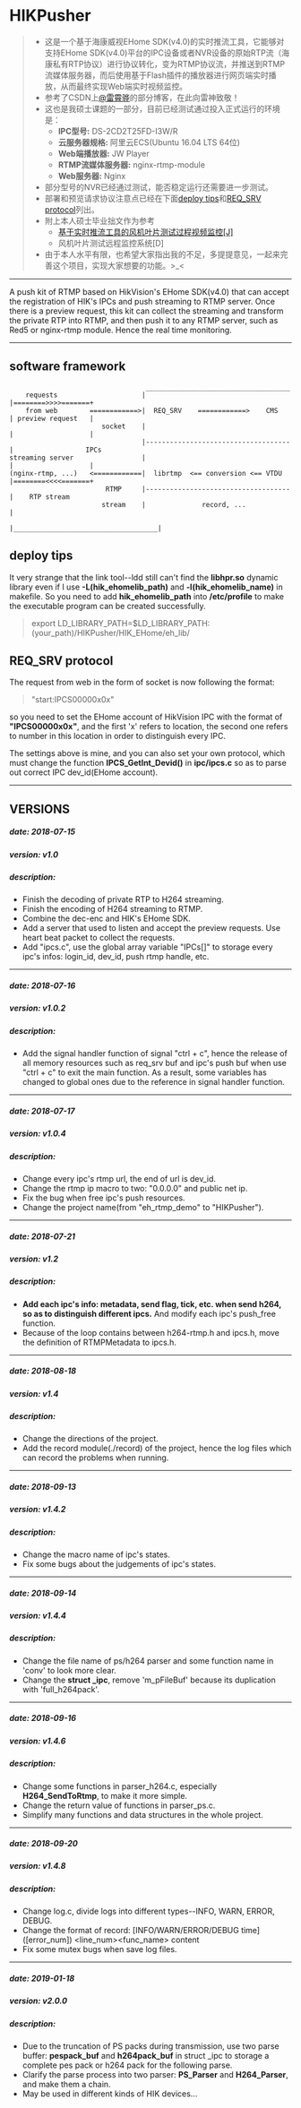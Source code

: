 # HIKPusher
> * 这是一个基于海康威视EHome SDK(v4.0)的实时推流工具，它能够对支持EHome SDK(v4.0)平台的IPC设备或者NVR设备的原始RTP流（海康私有RTP协议）进行协议转化，变为RTMP协议流，并推送到RTMP流媒体服务器，而后使用基于Flash插件的播放器进行网页端实时播放，从而最终实现Web端实时视频监控。
> * 参考了CSDN上[@雷霄骅](https://blog.csdn.net/leixiaohua1020)的部分博客，在此向雷神致敬！
> * 这也是我硕士课题的一部分，目前已经测试通过投入正式运行的环境是：
>   * **IPC型号:** DS-2CD2T25FD-I3W/R
>   * **云服务器规格:** 阿里云ECS(Ubuntu 16.04 LTS 64位)
>   * **Web端播放器:** JW Player
>   * **RTMP流媒体服务器:** nginx-rtmp-module
>   * **Web服务器:** Nginx
> * 部分型号的NVR已经通过测试，能否稳定运行还需要进一步测试。
> * 部署和预览请求协议注意点已经在下面[deploy tips](https://github.com/CharlesPu/HIKPusher#deploy-tips)和[REQ_SRV protocol](https://github.com/CharlesPu/HIKPusher#req_srv-protocol)列出。
> * 附上本人硕士毕业拙文作为参考
>   * [基于实时推流工具的风机叶片测试过程视频监控[J]](http://kns.cnki.net/KCMS/detail/detail.aspx?dbcode=CJFQ&dbname=CJFDPREP&filename=GXJX201811029&uid=WEEvREcwSlJHSldRa1FhdXNXaEd1ZDNHQUsvSU1NNWp6d1JCWGJZOEZWdz0=$9A4hF_YAuvQ5obgVAqNKPCYcEjKensW4IQMovwHtwkF4VYPoHbKxJw!!&v=MjM4MjJYQmRyRzRIOW5Ocm85SGJZUjhlWDFMdXhZUzdEaDFUM3FUcldNMUZyQ1VSTE9mWnVkbkZ5em1WcnJOSWo=)
>   * 风机叶片测试远程监控系统[D]
> * 由于本人水平有限，也希望大家指出我的不足，多提提意见，一起来完善这个项目，实现大家想要的功能。>_<

---
A push kit of RTMP based on HikVision's EHome SDK(v4.0) that can accept the registration of HIK's IPCs and push streaming to RTMP server.
Once there is a preview request, this kit can collect the streaming and transform the private RTP into RTMP, and then push it to any RTMP server, such as Red5 or nginx-rtmp module. Hence the real time monitoring. 

---
## software framework
                                      ____________________________________
        requests                     |                                    |========>>>>=======+
        from web        ============>|  REQ_SRV    ============>    CMS   | preview request   |
                           socket    |                                    |                   |
                                     |------------------------------------|                  IPCs
    streaming server                 |                                    |                   |
    (nginx-rtmp, ...)   <============|  librtmp  <== conversion <== VTDU  |========<<<<=======+
                            RTMP     |------------------------------------|    RTP stream
                           stream    |              record, ...           |
                                     |____________________________________|
## deploy tips
It very strange that the link tool--ldd still can't find the **libhpr.so** dynamic library even if I use **-L(hik_ehomelib_path)** and **-l(hik_ehomelib_name)** in makefile.
So you need to add **hik_ehomelib_path** into **/etc/profile** to make the executable program can be created successfully.
> export LD_LIBRARY_PATH=$LD_LIBRARY_PATH:(your_path)/HIKPusher/HIK_EHome/eh_lib/

## REQ_SRV protocol 
The request from web in the form of socket is now following the format:
> "start:IPCS00000x0x"

so you need to set the EHome account of HikVision IPC with the format of **"IPCS00000x0x"**, and the first 'x' refers to location, the second one refers to number in this location in order to distinguish every IPC.

The settings above is mine, and you can also set your own protocol, which must change the function **IPCS_GetInt_Devid()** in **ipc/ipcs.c** so as to parse out correct IPC dev_id(EHome account). 

---
## VERSIONS

##### date:       2018-07-15
##### version:    v1.0
##### description:
* Finish the decoding of private RTP to H264 streaming.
* Finish the encoding of H264 streaming to RTMP.
* Combine the dec-enc and HIK's EHome SDK.
* Add a server that used to listen and accept the preview requests. Use heart beat packet to collect the requests.
* Add "ipcs.c", use the global array variable "IPCs[]" to storage every ipc's infos: login_id, dev_id, push rtmp handle, etc.

---
##### date:     2018-07-16
##### version:    v1.0.2
##### description:
* Add the signal handler function of signal "ctrl + c", hence the release of all memory resources such as req_srv buf and ipc's push buf when use "ctrl + c" to exit the main function. As a result, some variables has changed to global ones due to the reference in signal handler function.

---
##### date:       2018-07-17
##### version:    v1.0.4
##### description:
* Change every ipc's rtmp url, the end of url is dev_id.
* Change the rtmp ip macro to two: "0.0.0.0" and public net ip.
* Fix the bug when free ipc's push resources.
* Change the project name(from "eh_rtmp_demo" to "HIKPusher").

---
##### date:       2018-07-21
##### version:    v1.2
##### description:
* **Add each ipc's info: metadata, send flag, tick, etc. when send h264, so as to distinguish different ipcs.** And modify each ipc's push_free function. 
* Because of the loop contains between h264-rtmp.h and ipcs.h, move the definition of RTMPMetadata to ipcs.h.

---
##### date:       2018-08-18
##### version:    v1.4
##### description:
* Change the directions of the project.
* Add the record module(./record) of the project, hence the log files which can record the problems when running.

---
##### date:       2018-09-13
##### version:    v1.4.2
##### description:
* Change the macro name of ipc's states.
* Fix some bugs about the judgements of ipc's states.

---
##### date:       2018-09-14
##### version:    v1.4.4
##### description:
* Change the file name of ps/h264 parser and some function name in 'conv' to look more clear.
* Change the **struct _ipc**, remove 'm_pFileBuf' because its duplication with 'full_h264pack'.

---
##### date:       2018-09-16
##### version:    v1.4.6
##### description:
* Change some functions in parser_h264.c, especially **H264_SendToRtmp**, to make it more simple.
* Change the return value of functions in parser_ps.c.
* Simplify many functions and data structures in the whole project.

---
##### date:       2018-09-20
##### version:    v1.4.8
##### description:
* Change log.c, divide logs into different types--INFO, WARN, ERROR, DEBUG.
* Change the format of record: [INFO/WARN/ERROR/DEBUG time]\([error_num]\) \<line_num\>\<func_name\> content
* Fix some mutex bugs when save log files.

---
##### date:       2019-01-18
##### version:    v2.0.0
##### description:
* Due to the truncation of PS packs during transmission, use two parse buffer: **pespack_buf** and **h264pack_buf** in struct \_ipc to storage a complete pes pack or h264 pack for the following parse.
* Clarify the parse process into two parser: **PS_Parser** and **H264_Parser**, and make them a chain.
* May be used in different kinds of HIK devices...